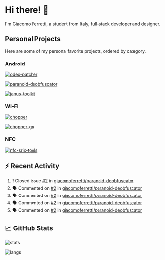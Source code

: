 # Hi there! 👋

I'm Giacomo Ferretti, a student from Italy, full-stack developer and designer.

## Personal Projects

Here are some of my personal favorite projects, ordered by category.

### Android
[![odex-patcher](https://github-readme-stats.vercel.app/api/pin/?username=giacomoferretti&repo=odex-patcher&bg_color=1E192F&title_color=7448FF&text_color=FFFFFF&hide_border=true)](https://github.com/giacomoferretti/odex-patcher)

[![paranoid-deobfuscator](https://github-readme-stats.vercel.app/api/pin/?username=giacomoferretti&repo=paranoid-deobfuscator&bg_color=1E192F&title_color=7448FF&text_color=FFFFFF&hide_border=true)](https://github.com/giacomoferretti/paranoid-deobfuscator)

[![janus-toolkit](https://github-readme-stats.vercel.app/api/pin/?username=giacomoferretti&repo=janus-toolkit&bg_color=1E192F&title_color=7448FF&text_color=FFFFFF&hide_border=true)](https://github.com/giacomoferretti/janus-toolkit)

<!--[![apk-modding-tools](https://github-readme-stats.vercel.app/api/pin/?username=giacomoferretti&repo=apk-modding-tools&bg_color=1E192F&title_color=7448FF&text_color=FFFFFF&hide_border=true)](https://github.com/giacomoferretti/apk-modding-tools)-->

### Wi-Fi
[![chopper](https://github-readme-stats.vercel.app/api/pin/?username=giacomoferretti&repo=chopper&bg_color=1E192F&title_color=7448FF&text_color=FFFFFF&hide_border=true)](https://github.com/giacomoferretti/chopper)

[![chopper-go](https://github-readme-stats.vercel.app/api/pin/?username=giacomoferretti&repo=chopper-go&bg_color=1E192F&title_color=7448FF&text_color=FFFFFF&hide_border=true)](https://github.com/giacomoferretti/chopper-go)

### NFC
[![nfc-srix-tools](https://github-readme-stats.vercel.app/api/pin/?username=giacomoferretti&repo=nfc-srix-tools&bg_color=1E192F&title_color=7448FF&text_color=FFFFFF&hide_border=true)](https://github.com/giacomoferretti/nfc-srix-tools)

## ⚡ Recent Activity

<!--START_SECTION:activity-->
1. ❗️ Closed issue [#2](https://github.com/giacomoferretti/paranoid-deobfuscator/issues/2) in [giacomoferretti/paranoid-deobfuscator](https://github.com/giacomoferretti/paranoid-deobfuscator)
2. 🗣 Commented on [#2](https://github.com/giacomoferretti/paranoid-deobfuscator/issues/2) in [giacomoferretti/paranoid-deobfuscator](https://github.com/giacomoferretti/paranoid-deobfuscator)
3. 🗣 Commented on [#2](https://github.com/giacomoferretti/paranoid-deobfuscator/issues/2) in [giacomoferretti/paranoid-deobfuscator](https://github.com/giacomoferretti/paranoid-deobfuscator)
4. 🗣 Commented on [#2](https://github.com/giacomoferretti/paranoid-deobfuscator/issues/2) in [giacomoferretti/paranoid-deobfuscator](https://github.com/giacomoferretti/paranoid-deobfuscator)
5. 🗣 Commented on [#2](https://github.com/giacomoferretti/paranoid-deobfuscator/issues/2) in [giacomoferretti/paranoid-deobfuscator](https://github.com/giacomoferretti/paranoid-deobfuscator)
<!--END_SECTION:activity-->

## 📈 GitHub Stats

![stats](https://github-readme-stats.vercel.app/api?username=giacomoferretti&show_icons=true&bg_color=1E192F&title_color=7448FF&text_color=FFFFFF&icon_color=7448FF&hide_border=true&include_all_commits=true&count_private=true)

![langs](https://github-readme-stats.vercel.app/api/top-langs/?username=giacomoferretti&bg_color=1E192F&title_color=7448FF&text_color=FFFFFF&hide_border=true)
